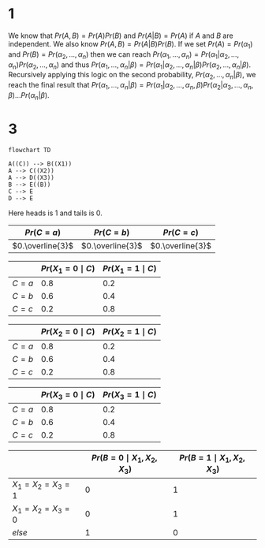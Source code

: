 # 1

We know that $Pr(A,B) = Pr(A)Pr(B)$ and $Pr(A|B) = Pr(A)$ if $A$ and $B$ are
independent. We also know $Pr(A,B) = Pr(A|B)Pr(B)$. If we set $Pr(A) =
Pr(\alpha_1)$ and $Pr(B) = Pr(\alpha_2,\ldots,\alpha_n)$ then we can reach
$Pr(\alpha_1,\ldots,\alpha_n) =
Pr(\alpha_1|\alpha_2,\ldots,\alpha_n)Pr(\alpha_2,\ldots,\alpha_n)$ and thus
$Pr(\alpha_1,\ldots,\alpha_n|\beta) =
Pr(\alpha_1|\alpha_2,\ldots,\alpha_n|\beta)Pr(\alpha_2,\ldots,\alpha_n|\beta)$.
Recursively applying this logic on the second probability,
$Pr(\alpha_2,\ldots,\alpha_n|\beta)$, we reach the final result that
$Pr(\alpha_1,\ldots,\alpha_n|\beta) = Pr(\alpha_1|\alpha_2, \ldots, \alpha_n,
\beta)Pr(\alpha_2|\alpha_3,\ldots,\alpha_n,\beta)\ldots Pr(\alpha_n|\beta)$.

# 3

```mermaid
flowchart TD

A((C)) --> B((X1))
A --> C((X2))
A --> D((X3))
B --> E((B))
C --> E
D --> E
```

Here heads is 1 and tails is 0.

| $Pr(C=a)$        | $Pr(C=b)$        | $Pr(C=c)$        |
| ---------------- | ---------------- | ---------------- |
| $0.\overline{3}$ | $0.\overline{3}$ | $0.\overline{3}$ |

|       | $Pr(X_1=0\mid C)$ | $Pr(X_1=1\mid C)$ |
| ----- | ----------------- | ----------------- |
| $C=a$ | $0.8$             | $0.2$             |
| $C=b$ | $0.6$             | $0.4$             |
| $C=c$ | $0.2$             | $0.8$             |

|       | $Pr(X_2=0\mid C)$ | $Pr(X_2=1\mid C)$ |
| ----- | ----------------- | ----------------- |
| $C=a$ | $0.8$             | $0.2$             |
| $C=b$ | $0.6$             | $0.4$             |
| $C=c$ | $0.2$             | $0.8$             |

|       | $Pr(X_3=0\mid C)$ | $Pr(X_3=1\mid C)$ |
| ----- | ----------------- | ----------------- |
| $C=a$ | $0.8$             | $0.2$             |
| $C=b$ | $0.6$             | $0.4$             |
| $C=c$ | $0.2$             | $0.8$             |

|                 | $Pr(B=0\mid X_1, X_2, X_3)$ | $Pr(B=1\mid X_1, X_2, X_3)$ |
| --------------- | --------------------------- | --------------------------- |
| $X_1=X_2=X_3=1$ | 0                           | 1                           |
| $X_1=X_2=X_3=0$ | 0                           | 1                           |
| $else$          | 1                           | 0                           |
